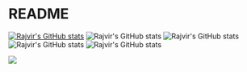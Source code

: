 # README
[![Rajvir's GitHub stats](https://github-readme-stats.vercel.app/api?username=ItzRajvirSingh)](https://github.com/ItzRajvirSingh/github-readme-stats)
![Rajvir's GitHub stats](https://github-readme-stats.vercel.app/api?username=ItzRajvirSingh&show=reviews,discussions_started,discussions_answered,prs_merged,prs_merged_percentage)
![Rajvir's GitHub stats](https://github-readme-stats.vercel.app/api?username=ItzRajvirSingh&show_icons=true)
![Rajvir's GitHub stats](https://github-readme-stats.vercel.app/api?username=ItzRajvirSingh&show_icons=true&theme=radical)
![Rajvir's GitHub stats](https://github-readme-stats.vercel.app/api?username=ItzRajvirSingh&show_icons=true&theme=transparent)

<picture>
  <source
    srcset="https://github-readme-stats.vercel.app/api?username=ItzRajvirSingh&show_icons=true&theme=dark"
    media="(prefers-color-scheme: dark)"
  />
  <source
    srcset="https://github-readme-stats.vercel.app/api?username=ItzRajvirSingh&show_icons=true"
    media="(prefers-color-scheme: light), (prefers-color-scheme: no-preference)"
  />
  <img src="https://github-readme-stats.vercel.app/api?username=ItzRajvirSingh&show_icons=true" />
</picture>
